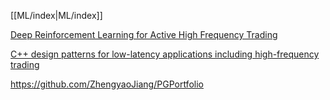 [[ML/index|ML/index]]

[Deep Reinforcement Learning for Active High Frequency Trading](https://arxiv.org/pdf/2101.07107)

[C++ design patterns for low-latency applications including high-frequency trading](https://arxiv.org/pdf/2309.04259)

https://github.com/ZhengyaoJiang/PGPortfolio


